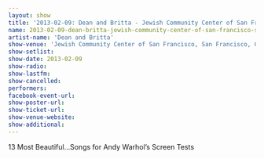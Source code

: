 ```yaml
---
layout: show
title: '2013-02-09: Dean and Britta - Jewish Community Center of San Francisco, San Francisco, CA, USA'
name: 2013-02-09-dean-britta-jewish-community-center-of-san-francisco-san-francisco-ca-usa
artist-name: 'Dean and Britta'
show-venue: 'Jewish Community Center of San Francisco, San Francisco, CA, USA'
show-setlist: 
show-date: 2013-02-09
show-radio: 
show-lastfm: 
show-cancelled: 
performers: 
facebook-event-url: 
show-poster-url: 
show-ticket-url: 
show-venue-website: 
show-additional: 
---
```


13 Most Beautiful…Songs for Andy Warhol’s Screen Tests